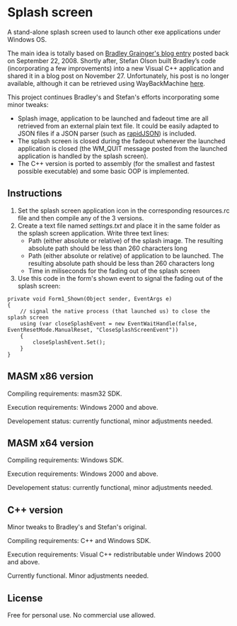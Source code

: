 # Splash screen
A stand-alone splash screen used to launch other exe applications under Windows OS.

The main idea is totally  based on [Bradley Grainger's blog entry](https://faithlife.codes/blog/2008/09/displaying_a_splash_screen_with_c_introduction/ "Bradley's blog entry") posted back on September 22, 2008.
Shortly after, Stefan Olson built Bradley’s code (incorporating a few improvements) into a new Visual C++ application and shared it in a blog post on November 27. Unfortunately, his post is no longer available, although it can be retrieved using WayBackMachine [here](https://web.archive.org/web/20081212164733/http://olsonsoft.com/blogs/stefanolson/post/A-better-WPF-splash-screen.aspx "Archived Stefan's blog entry").

This project continues Bradley's and Stefan's efforts incorporating some minor tweaks:
* Splash image, application to be launched and fadeout time are all retrieved from an external plain text file. It could be easily adapted to JSON files if a JSON parser (such as [rapidJSON](https://github.com/Tencent/rapidjson "rapidJSON GitHub")) is included. 
* The splash screen is closed during the fadeout whenever the launched application is closed (the WM_QUIT message posted from the launched application is handled by the splash screen).
* The C++ version is ported to assembly (for the smallest and fastest possible executable) and some basic OOP is implemented.

## Instructions
1. Set the splash screen application icon in the corresponding resources.rc file and then compile any of the 3 versions.
2. Create a text file named *settings.txt* and place it in the same folder as the splash screen application. Write three text lines:
   * Path (either absolute or relative) of the splash image. The resulting absolute path should be less than 260 characters long
   * Path (either absolute or relative) of application to be launched. The resulting absolute path should be less than 260 characters long
   * Time in miliseconds for the fading out of the splash screen
3. Use this code in the form's shown event to signal the fading out of the splash screen:
```
private void Form1_Shown(Object sender, EventArgs e)
{
    // signal the native process (that launched us) to close the splash screen
    using (var closeSplashEvent = new EventWaitHandle(false, EventResetMode.ManualReset, "CloseSplashScreenEvent"))
    {
        closeSplashEvent.Set();
    }
}
```

## MASM x86 version
Compiling requirements: masm32 SDK.

Execution requirements: Windows 2000 and above.

Developement status: currently functional, minor adjustments needed.

## MASM x64 version
Compiling requirements: Windows SDK.

Execution requirements: Windows 2000 and above.

Developement status: currently functional, minor adjustments needed.

## C++ version
Minor tweaks to Bradley's and Stefan's original.

Compiling requirements: C++ and Windows SDK.

Execution requirements: Visual C++ redistributable under Windows 2000 and above.

Currently functional. Minor adjustments needed.


## License
Free for personal use.
No commercial use allowed.